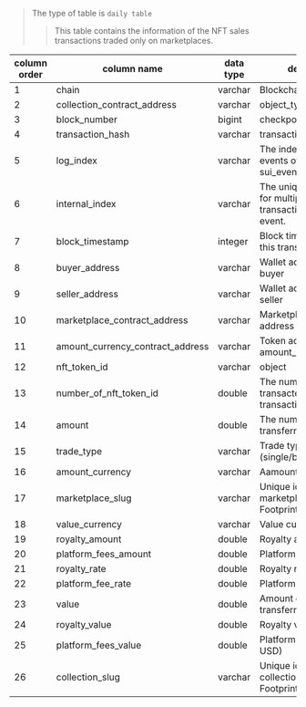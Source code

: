> The type of table is `daily table` 
>> This table contains the information of the NFT sales transactions traded only on marketplaces.

| column order | column name                      | data type | description                                                              | is_unique_key |
| ------------ | -------------------------------- | --------- | ------------------------------------------------------------------------ | ------------- |
| 1            | chain                            | varchar   | Blockchain name                                                          | Y             |
| 2            | collection_contract_address      | varchar   | object_type                                                              | Y             |
| 3            | block_number                     | bigint    | checkpoint                                                               | Y             |
| 4            | transaction_hash                 | varchar   | transaction_block_digest                                                 | Y             |
| 5            | log_index                        | varchar   | The index position in the events of transaction. => sui_events.event_seq | Y             |
| 6            | internal_index                   | varchar   | The unique item index for multiple NFT transactions in a single event.   | Y             |
| 7            | block_timestamp                  | integer   | Block timestamp where this transaction was in                            | Y             |
| 8            | buyer_address                    | varchar   | Wallet address of the buyer                                              |               |
| 9            | seller_address                   | varchar   | Wallet address of the seller                                             |               |
| 10           | marketplace_contract_address     | varchar   | Marketplace contract address                                             | Y             |
| 11           | amount_currency_contract_address | varchar   | Token address of amount_currency                                         |               |
| 12           | nft_token_id                     | varchar   | object                                                                   | Y             |
| 13           | number_of_nft_token_id           | double    | The number of nfts transacted in the transaction                         |               |
| 14           | amount                           | double    | The number of tokens transferred                                         |               |
| 15           | trade_type                       | varchar   | Trade type (single/bundle/batch)                                         |               |
| 16           | amount_currency                  | varchar   | Aamount currency                                                         |               |
| 17           | marketplace_slug                 | varchar   | Unique identifier for the marketplace within Footprint                   |               |
| 18           | value_currency                   | varchar   | Value currency                                                           |               |
| 19           | royalty_amount                   | double    | Royalty amount                                                           |               |
| 20           | platform_fees_amount             | double    | Platform fees amount                                                     |               |
| 21           | royalty_rate                     | double    | Royalty rate                                                             |               |
| 22           | platform_fee_rate                | double    | Platform fee rate                                                        |               |
| 23           | value                            | double    | Amount of tokens transferred(in USD)                                     |               |
| 24           | royalty_value                    | double    | Royalty value (in USD)                                                   |               |
| 25           | platform_fees_value              | double    | Platform fees value (in USD)                                             |               |
| 26           | collection_slug                  | varchar   | Unique identifier for the collection within Footprint                    |

